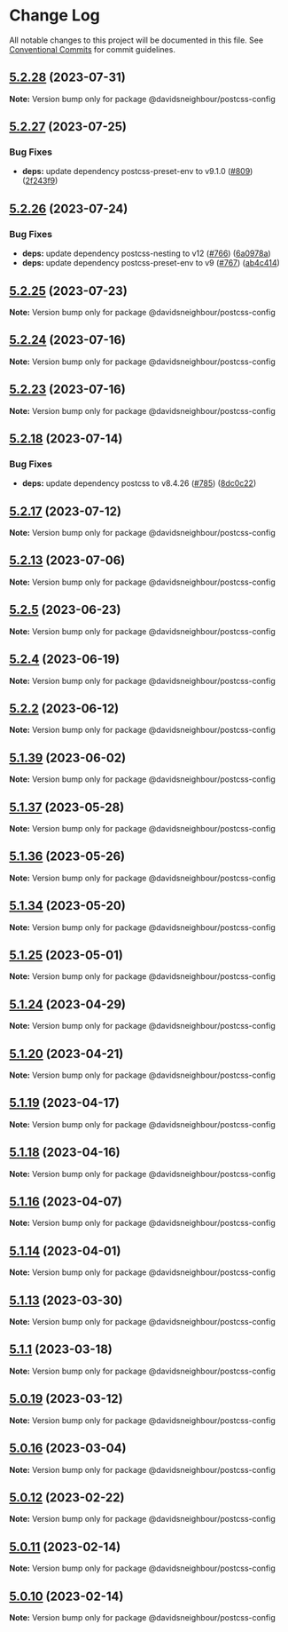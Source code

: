 # Change Log

All notable changes to this project will be documented in this file.
See [Conventional Commits](https://conventionalcommits.org) for commit guidelines.

## [5.2.28](https://github.com/davidsneighbour/configurations/compare/v5.2.27...v5.2.28) (2023-07-31)

**Note:** Version bump only for package @davidsneighbour/postcss-config





## [5.2.27](https://github.com/davidsneighbour/configurations/compare/v5.2.26...v5.2.27) (2023-07-25)


### Bug Fixes

* **deps:** update dependency postcss-preset-env to v9.1.0 ([#809](https://github.com/davidsneighbour/configurations/issues/809)) ([2f243f9](https://github.com/davidsneighbour/configurations/commit/2f243f902fd17e0ad3dcf1218aec9a2ea3fd2f27))





## [5.2.26](https://github.com/davidsneighbour/configurations/compare/v5.2.25...v5.2.26) (2023-07-24)


### Bug Fixes

* **deps:** update dependency postcss-nesting to v12 ([#766](https://github.com/davidsneighbour/configurations/issues/766)) ([6a0978a](https://github.com/davidsneighbour/configurations/commit/6a0978a75ce21ec91c3af338920c11fdf2757272))
* **deps:** update dependency postcss-preset-env to v9 ([#767](https://github.com/davidsneighbour/configurations/issues/767)) ([ab4c414](https://github.com/davidsneighbour/configurations/commit/ab4c4144779ad6f591054325f9e9e9889fbe9d74))





## [5.2.25](https://github.com/davidsneighbour/configurations/compare/v5.2.24...v5.2.25) (2023-07-23)

**Note:** Version bump only for package @davidsneighbour/postcss-config





## [5.2.24](https://github.com/davidsneighbour/configurations/compare/v5.2.23...v5.2.24) (2023-07-16)

**Note:** Version bump only for package @davidsneighbour/postcss-config





## [5.2.23](https://github.com/davidsneighbour/configurations/compare/v5.2.22...v5.2.23) (2023-07-16)

**Note:** Version bump only for package @davidsneighbour/postcss-config





## [5.2.18](https://github.com/davidsneighbour/configurations/compare/v5.2.17...v5.2.18) (2023-07-14)


### Bug Fixes

* **deps:** update dependency postcss to v8.4.26 ([#785](https://github.com/davidsneighbour/configurations/issues/785)) ([8dc0c22](https://github.com/davidsneighbour/configurations/commit/8dc0c223defb8a0f4a8c94ca479e7453b65b188d))





## [5.2.17](https://github.com/davidsneighbour/configurations/compare/v5.2.16...v5.2.17) (2023-07-12)

**Note:** Version bump only for package @davidsneighbour/postcss-config





## [5.2.13](https://github.com/davidsneighbour/configurations/compare/v5.2.12...v5.2.13) (2023-07-06)

**Note:** Version bump only for package @davidsneighbour/postcss-config





## [5.2.5](https://github.com/davidsneighbour/configurations/compare/v5.2.4...v5.2.5) (2023-06-23)

**Note:** Version bump only for package @davidsneighbour/postcss-config





## [5.2.4](https://github.com/davidsneighbour/configurations/compare/v5.2.3...v5.2.4) (2023-06-19)

**Note:** Version bump only for package @davidsneighbour/postcss-config





## [5.2.2](https://github.com/davidsneighbour/configurations/compare/v5.2.1...v5.2.2) (2023-06-12)

**Note:** Version bump only for package @davidsneighbour/postcss-config





## [5.1.39](https://github.com/davidsneighbour/configurations/compare/v5.1.38...v5.1.39) (2023-06-02)

**Note:** Version bump only for package @davidsneighbour/postcss-config





## [5.1.37](https://github.com/davidsneighbour/configurations/compare/v5.1.36...v5.1.37) (2023-05-28)

**Note:** Version bump only for package @davidsneighbour/postcss-config





## [5.1.36](https://github.com/davidsneighbour/configurations/compare/v5.1.35...v5.1.36) (2023-05-26)

**Note:** Version bump only for package @davidsneighbour/postcss-config





## [5.1.34](https://github.com/davidsneighbour/configurations/compare/v5.1.33...v5.1.34) (2023-05-20)

**Note:** Version bump only for package @davidsneighbour/postcss-config





## [5.1.25](https://github.com/davidsneighbour/configurations/compare/v5.1.24...v5.1.25) (2023-05-01)

**Note:** Version bump only for package @davidsneighbour/postcss-config





## [5.1.24](https://github.com/davidsneighbour/configurations/compare/v5.1.23...v5.1.24) (2023-04-29)

**Note:** Version bump only for package @davidsneighbour/postcss-config





## [5.1.20](https://github.com/davidsneighbour/configurations/compare/v5.1.19...v5.1.20) (2023-04-21)

**Note:** Version bump only for package @davidsneighbour/postcss-config





## [5.1.19](https://github.com/davidsneighbour/configurations/compare/v5.1.18...v5.1.19) (2023-04-17)

**Note:** Version bump only for package @davidsneighbour/postcss-config





## [5.1.18](https://github.com/davidsneighbour/configurations/compare/v5.1.17...v5.1.18) (2023-04-16)

**Note:** Version bump only for package @davidsneighbour/postcss-config





## [5.1.16](https://github.com/davidsneighbour/configurations/compare/v5.1.15...v5.1.16) (2023-04-07)

**Note:** Version bump only for package @davidsneighbour/postcss-config





## [5.1.14](https://github.com/davidsneighbour/configurations/compare/v5.1.13...v5.1.14) (2023-04-01)

**Note:** Version bump only for package @davidsneighbour/postcss-config





## [5.1.13](https://github.com/davidsneighbour/configurations/compare/v5.1.12...v5.1.13) (2023-03-30)

**Note:** Version bump only for package @davidsneighbour/postcss-config





## [5.1.1](https://github.com/davidsneighbour/configurations/compare/v5.1.0...v5.1.1) (2023-03-18)

**Note:** Version bump only for package @davidsneighbour/postcss-config





## [5.0.19](https://github.com/davidsneighbour/configurations/compare/v5.0.18...v5.0.19) (2023-03-12)

**Note:** Version bump only for package @davidsneighbour/postcss-config





## [5.0.16](https://github.com/davidsneighbour/configurations/compare/v5.0.15...v5.0.16) (2023-03-04)

**Note:** Version bump only for package @davidsneighbour/postcss-config





## [5.0.12](https://github.com/davidsneighbour/configurations/compare/v5.0.11...v5.0.12) (2023-02-22)

**Note:** Version bump only for package @davidsneighbour/postcss-config





## [5.0.11](https://github.com/davidsneighbour/configurations/compare/v5.0.10...v5.0.11) (2023-02-14)

**Note:** Version bump only for package @davidsneighbour/postcss-config





## [5.0.10](https://github.com/davidsneighbour/configurations/compare/v5.0.9...v5.0.10) (2023-02-14)

**Note:** Version bump only for package @davidsneighbour/postcss-config
